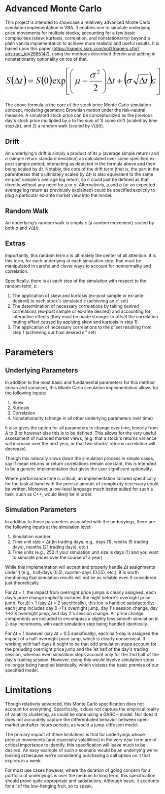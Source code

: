 # Advanced Monte Carlo

This project is intended to showcase a relatively advanced Monte Carlo simulation implementation in VBA. It enables one to simulate underlying price movements for multiple stocks, accounting for a few basic complexities (skew, kurtosis, correlation, and nonstationarity) beyond a plain vanilla implementation to achieve more realistic and useful results. It is based upon this paper (https://papers.ssrn.com/sol3/papers.cfm?abstract_id=2665147), using the methods described therein and adding in nonstationarity optionality on top of that.

![Screenshot](MonteCarloEqn.jpg)

The above formula is the core of the stock price Monte Carlo simulation concept, modeling geometric Brownian motion under the risk-neutral measure. A simulated stock price can be conceptualized as the previous day's stock price multiplied by *e* to the sum of 1) some drift (scaled by time step *Δt*), and 2) a random walk (scaled by *√(Δt)*).

## Drift

An underlying's drift is simply a product of its *μ* (average simple return) and *σ* (simple return standard deviation) as calculated over some specified ex-post sample period, interacting as depicted in the formula above and then being scaled by *Δt*. Notably, the core of the drift term (that is, the part in the parentheses that's ultimately scaled by *Δt*) is also equivalent to the same ex-post sample's average log return, so it could just be defined as that directly without any need for *μ* or *σ*. Alternatively, *μ* and *σ* (or an expected average log return as previously explained) could be specified explictly to plug a particular ex-ante market view into the model.

## Random Walk

An underlying's random walk is simply *ε* (a random movement) scaled by both *σ* and *√(Δt)*.

## Extras

Importantly, this random term *ε* is ultimately the center of all attention. It is this term, for each underlying at each simulation step, that must be manipulated in careful and clever ways to account for nonnormality and correlation.

Specifically, there is at each step of the simulation with respect to the random term, *ε*:

1. The application of skew and kurtosis (ex-post sample or ex-ante desired) to each stock's simulated *ε* (achieving an *ε'* set)
2. The determination of necessary correlations by taking desired correlations (ex-post sample or ex-ante desired) and accounting for interactive effects (they must be made stronger to offset the correlation muting effect caused by applying skew and kurtosis in step 1)
3. The application of necessary correlations to the *ε'* set resulting from step 1 (achieving our final desired *ε''* set)

# Parameters

## Underlying Parameters

In addition to the most basic and fundamental parameters for this method (mean and variance), this Monte Carlo simulation implementation allows for the following inputs:

1. Skew
2. Kurtosis
3. Correlation
4. Nonstationarity (change in all other underlying parameters over time)

It also gives the option for all parameters to change over time, linearly from A to B or however else this is to be defined. This allows for the very useful assessment of nuanced market views, (e.g. that a stock's returns variance will increase over the next year, or that two stocks' returns correlation will decrease).

Though this naturally slows down the simulation process in simple cases, say if mean returns or return correlations remain constant, this is intended to be a generic implementation that gives the user significant optionality.

Where performance time is critical, an implementation tailored specifically for the task at hand with the precise amount of complexity necessary could be written. Moreover, a low-level language much better suited for such a task, such as C++, would likely be in order.

## Simulation Parameters

In addition to those parameters associated with the underlyings, there are the following inputs at the simulation level:

1. Simulation number
2. Time unit size = *Δt* (in trading days; e.g., days (1), weeks (5 trading days), months (21 trading days), etc.)
3. Time units (e.g., 252 if your simulation unit size is days (1) and you want to simulate prices over the course of a year)

While this implementation will accept and properly handle *Δt* assignments under 1 (e.g., half-days (0.5), quarter-days (0.25), etc.), it is worth mentioning that simulation results will not be as reliable even if considered just theoretically.

For *Δt* = 1, the impact from overnight price jumps is clearly assigned; each day's price change implicitly includes the night before's overnight price jump. For *Δt* > 1 (say *Δt* = 2 specifically), this too is handled satisfactorily; each jump includes day 0->1's overnight jump, day 1's session change, day 1->2's overnight jump, and day 2's session change. All price change components are included to encompass a slightly less smooth simulation in 2-day increments, with each simulation step being handled identically.

For *Δt* < 1 however (say *Δt* = 0.5 specifically), each half-day is assigned the impact of a half-overnight price jump, which is clearly nonsensical. If working with half-days it ought to be that odd simulation steps account for the preluding overnight price jump and the 1st half of the day's trading session, whereas even simulation steps account only for the 2nd half of the day's trading session. However, doing this would involve simulation steps no longer being handled identically, which violates the basic premise of our specified model.

# Limitations

Though relatively advanced, this Monte Carlo specification does not account for everything. Specifically, it does not capture the empirical reality of volatility clustering, as could be done using a GARCH model. Nor does it does not accurately capture the differentiated behavior between open-market and after-hours periods, as would a jump-diffusion model.

The primary impact of these limitations is that for underlyings whose precise movements (and especially volatilities) in the very near term are of critical importance to identify, this specification will leave much to be desired. An easy example of such a scenario would be an underlying we're looking at because we're considering purchasing a call option on it that expires in a week.

For most use cases however, where the duration of going concern for a portfolio of underlyings is over the medium to long term, this specification should prove quite appropriate and satisfactory. Although basic, it accounts for all of the low-hanging fruit, so to speak.
